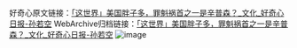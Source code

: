 好奇心原文链接：[「这世界」美国胖子多，罪魁祸首之一是辛普森？_文化_好奇心日报-孙若空](https://www.qdaily.com/articles/3078.html)
WebArchive归档链接：[「这世界」美国胖子多，罪魁祸首之一是辛普森？_文化_好奇心日报-孙若空](http://web.archive.org/web/20190623151447/https://www.qdaily.com/articles/3078.html)
![image](http://ww3.sinaimg.cn/large/007d5XDply1g3v6mrifwhj30u0565kjl)